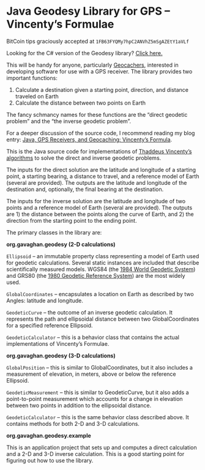 # Java Geodesy Library for GPS – Vincenty’s Formulae

BitCoin tips graciously accepted at `1FB63FYQMy7hpC2ANVhZ5mSgAZEtY1aVLf`

Looking for the C# version of the Geodesy library? [Click here.](http://www.gavaghan.org/blog/2007/08/06/c-gps-receivers-and-geocaching-vincentys-formula/)

This will be handy for anyone, particularly [Geocachers](https://www.geocaching.com/), interested in developing software for use with a GPS receiver. The library provides two important functions:

1. Calculate a destination given a starting point, direction, and distance traveled on Earth
1. Calculate the distance between two points on Earth

The fancy schmancy names for these functions are the “direct geodetic problem” and the “the inverse geodetic problem”.

For a deeper discussion of the source code, I recommend reading my blog entry: [Java, GPS Receivers, and Geocaching: Vincenty’s Formula](http://www.gavaghan.org/blog/2007/11/16/java-gps-receivers-and-geocaching-vincentys-formula/).

This is the Java source code for implementations of [Thaddeus Vincenty’s algorithms](http://www.ngs.noaa.gov/PUBS_LIB/inverse.pdf "Vincenty's algorithm") to solve the direct and inverse geodetic problems.

The inputs for the direct solution are the latitude and longitude of a starting point, a starting bearing, a distance to travel, and a reference model of Earth (several are provided). The outputs are the latitude and longitude of the destination and, optionally, the final bearing at the destination.

The inputs for the inverse solution are the latitude and longitude of two points and a reference model of Earth (several are provided). The outputs are 1) the distance between the points along the curve of Earth, and 2) the direction from the starting point to the ending point.

The primary classes in the library are:

**org.gavaghan.geodesy (2-D calculations)**

`Ellipsoid` – an immutable property class representing a model of Earth used for geodetic calculations. Several static instances are included that describe scientifically measured models. WGS84 (the [1984 World Geodetic System](https://en.wikipedia.org/wiki/WGS84)) and GRS80 (the [1980 Geodetic Reference System](https://en.wikipedia.org/wiki/GRS_80)) are the most widely used.

`GlobalCoordinates` – encapsulates a location on Earth as described by two Angles: latitude and longitude.

`GeodeticCurve` – the outcome of an inverse geodetic calculation. It represents the path and ellipsoidal distance between two GlobalCoordinates for a specified reference Ellipsoid.

`GeodeticCalculator` – this is a behavior class that contains the actual implementations of Vincenty’s Formulae.

**org.gavaghan.geodesy (3-D calculations)**

`GlobalPosition` – this is similar to GlobalCoordinates, but it also includes a measurement of elevation, in meters, above or below the reference Ellipsoid.

`GeodeticMeasurement` – this is similar to GeodeticCurve, but it also adds a point-to-point measurement which accounts for a change in elevation between two points in addition to the ellipsoidal distance.

`GeodeticCalculator` – this is the same behavior class described above. It contains methods for both 2-D and 3-D calculations.

**org.gavaghan.geodesy.example**

This is an application project that sets up and computes a direct calculation and a 2-D and 3-D inverse calculation. This is a good starting point for figuring out how to use the library.